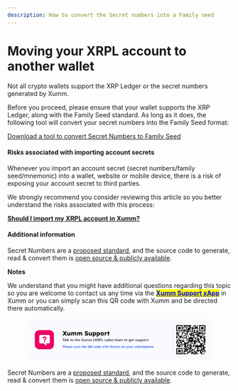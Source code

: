 ```yaml
---
description: How to convert the Secret numbers into a Family seed
---
```


# Moving your XRPL account to another wallet

Not all crypto wallets support the XRP Ledger or the secret numbers generated by Xumm.&#x20;

Before you proceed, please ensure that your wallet supports the XRP Ledger, along with the Family Seed standard. As long as it does, the following tool will convert your secret numbers into the Family Seed format:

[Download a tool to convert Secret Numbers to Family Seed](https://secret-numbers-to-family-seed.xumm.dev/)

#### Risks associated with importing account secrets

Whenever you import an account secret (secret numbers/family seed/mnemonic) into a wallet, website or mobile device, there is a risk of exposing your account secret to third parties.&#x20;

We strongly recommend you consider reviewing this article so you better understand the risks associated with this process:

[**Should I import my XRPL account in Xumm?**](../getting-started-with-xumm/importing-your-account/should-i-import-my-xrpl-account-into-xumm.md)



#### Additional information

Secret Numbers are a [proposed standard](https://github.com/xrp-community/standards-drafts/issues/15), and the source code to generate, read & convert them is [open source & publicly available](https://github.com/WietseWind/xrpl-secret-numbers).







**Notes**

We understand that you might have additional questions regarding this topic so you are welcome to contact us any time via the [<mark style="color:blue;">**Xumm Support xApp**</mark>](https://xumm.app/detect/xapp:xumm.support?ref=helpcenter) in Xumm or you can simply scan this QR code with Xumm and be directed there automatically.

<figure><img src="../.gitbook/assets/Support banner Xumm.png" alt=""><figcaption></figcaption></figure>

&#x20;

Secret Numbers are a [proposed standard](https://github.com/xrp-community/standards-drafts/issues/15), and the source code to generate, read & convert them is [open source & publicly available](https://github.com/WietseWind/xrpl-secret-numbers).

